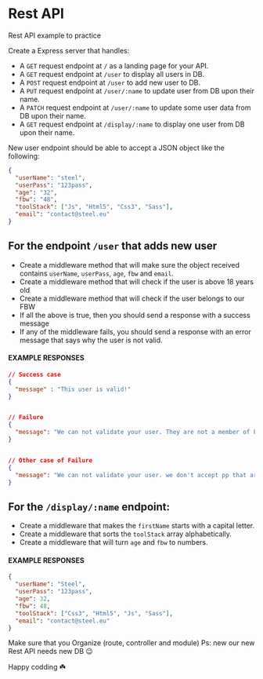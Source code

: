 # Rest API

Rest API example to practice

Create a Express server that handles:

- A `GET` request endpoint at `/` as a landing page for your API.
- A `GET` request endpoint at `/user` to display all users in DB.
- A `POST` request endpoint at `/user` to add new user to DB.
- A `PUT` request endpoint at `/user/:name` to update user from DB upon their name.
- A `PATCH` request endpoint at `/user/:name` to update some user data from DB upon their name.
- A `GET` request endpoint at `/display/:name` to display one user from DB upon their name.

New user endpoint should be able to accept a JSON object like the following:

```json
{
  "userName": "steel",
  "userPass": "123pass",
  "age": "32",
  "fbw": "48",
  "toolStack": ["Js", "Html5", "Css3", "Sass"],
  "email": "contact@steel.eu"
}
```

## For the endpoint `/user` that adds new user

- Create a middleware method that will make sure the object received contains `userName`, `userPass`, `age`, `fbw` and `email`.
- Create a middleware method that will check if the user is above 18 years old
- Create a middleware method that will check if the user belongs to our FBW
- If all the above is true, then you should send a response with a success message
- If any of the middleware fails, you should send a response with an error message that says why the user is not valid.

#### EXAMPLE RESPONSES

```json
// Success case
{
  "message" : "This user is valid!"
}


// Failure
{
  "message": "We can not validate your user. They are not a member of FBW48"
}


// Other case of Failure
{
  "message": "We can not validate your user. we don't accept pp that are below 18 years of age"
}

```

## For the `/display/:name` endpoint:

- Create a middleware that makes the `firstName` starts with a capital letter.
- Create a middleware that sorts the `toolStack` array alphabetically.
- Create a middleware that will turn `age` and `fbw` to numbers.

#### EXAMPLE RESPONSES

```json
{
  "userName": "Steel",
  "userPass": "123pass",
  "age": 32,
  "fbw": 48,
  "toolStack": ["Css3", "Html5", "Js", "Sass"],
  "email": "contact@steel.eu"
}
```

Make sure that you Organize (route, controller and module)
Ps: new our new Rest API needs new DB 😉

Happy codding ☘️
